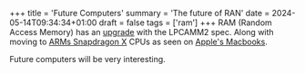 +++
title = 'Future Computers'
summary = 'The future of RAN'
date = 2024-05-14T09:34:34+01:00
draft = false
tags = ['ram']
+++
RAM (Random Access Memory) has an [upgrade](https://www.youtube.com/watch?v=K3zB9EFntmA) with the LPCAMM2 spec.
Along with moving to [ARMs Snapdragon X](https://www.youtube.com/watch?v=S-jqCE_bFGQ) CPUs as seen on [Apple's Macbooks](https://www.quora.com/How-do-I-know-if-my-Mac-is-X64-or-ARM).

Future computers will be very interesting.
